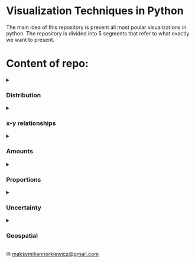 # Visualization Techniques in Python
The main idea of this repository is present all most poular visualizations in python. The repository is divided into 5 segments that refer to what exactly we want to present.

# Content of repo:
<details><summary><h3>Distribution</h3></summary>

- Histogram <br/>
<img src="./imgs/Distribution/histogram.png" width="150px">

- Density plot <br/>
<img src="./imgs/Distribution/density_plot.png" width="150px">

- Stacked histogram <br/>
<img src="./imgs/Distribution/stacked_histograms.png" width="150px">

- Stacked density plot
- Overlapping histogram
- Overlapping density plots <br/>
<img src="./imgs/Distribution/overlapping_densities.png" width="150px">

- Ridge plot <br/>
<img src="./imgs/Distribution/ridgeline_plot.png" width="150px">

- Population pyramid
- Q-Q plot <br/>
<img src="./imgs/Distribution/q_q_plot.png" width="150px">

- Logarithmic scale
- Box plot <br/>
<img src="./imgs/Distribution/boxplots.png" width="150px">

- Violin plot <br/>
<img src="./imgs/Distribution/violins.png" width="150px">

- Strip plot <br/>
<img src="./imgs/Distribution/strip_charts.png" width="150px">

</details>
<details><summary><h3>x-y relationships</h3></summary>

- Scatterplot <br/>
<img src="./imgs/x-y relationships/scatterplot.png" width="150px">

- Bubble plot <br/>
<img src="./imgs/x-y relationships/bubble_chart.png" width="150px">

- 2D density plot <br/>
<img src="./imgs/x-y relationships/density_contours.png" width="150px">

- Heatmap for correlation <br/>
<img src="./imgs/x-y relationships/correlogram.png" width="150px">

- Line plot <br/>
<img src="./imgs/x-y relationships/line_graph.png" width="150px">

- Averaging trends
- Area plot
- Linear regression
- Deleting trends
- 2D line plot and time series
- Principal Components analysis
</details>
<details><summary><h3>Amounts</h3></summary>

- Bar chart <br/>
<img src="./imgs/Amounts/bars_vertical.png" width="150px">

- Stacked bar chart <br/>
<img src="./imgs/Amounts/stacked_bars_vertical.png" width="150px">

- Grouped bar chart <br/>
<img src="./imgs/Amounts/grouped_bars_vertical.png" width="150px">

- Dot chart <br/>
<img src="./imgs/Amounts/dots.png" width="150px">

- Heatmap for quantity <br/>
<img src="./imgs/Amounts/heatmap.png" width="150px">

</details>
<details><summary><h3>Proportions</h3></summary>

- Pie chart <br/>
<img src="./imgs/Proportions/pie_chart.png" width="150px">

- Bar plot <br/>
<img src="./imgs/Proportions/bars_vertical.png" width="150px">

- Sequence of stacked bar plots <br/>
<img src="./imgs/Proportions/multiple_stacked_bars.png" width="150px">

- Stacked density plots (proportions) <br/>
<img src="./imgs/Proportions/stacked_densities.png" width="150px">

- Waffle chart
- Treemap plot <br/>
<img src="./imgs/Proportions/treemap.png" width="150px">

<!-- - Parallel sets plot -->
</details>
<details><summary><h3>Uncertainty</h3></summary>

- Difference between standard deviation and standard error
- Error bar <br/>
<img src="./imgs/Uncertainty/error_bars.png" width="150px">

- Confidence intervals in regression <br/>
<img src="./imgs/Uncertainty/confidence_band.png" width="150px">

<!-- - Hypothetical Outcome Plots (HOP) -->
<!-- Source <a href="https://github.com/ShuaiGuo16/Hypothetical_Outcome_Plots">here</a>.
Informations <a gref="https://towardsdatascience.com/quick-start-to-gaussian-process-regression-36d838810319">here</a>. -->
</details>
<details><summary><h3>Geospatial</h3></summary>

- Chloropleth <br/>
<img src="./imgs/Geospatial/choropleth.png" width="150px">

- Interctive chloropleth
- Points on map
- Interavtive points on map
- Cartogram heatmap
</details>

✉︎ maksymiliannorkiewicz@gmail.com
